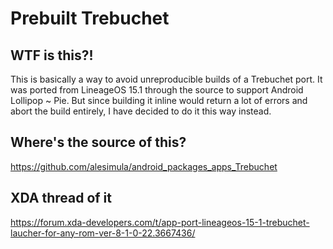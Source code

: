 # Prebuilt Trebuchet

## WTF is this?!

This is basically a way to avoid unreproducible builds of a
Trebuchet port. It was ported from LineageOS 15.1 through the source
to support Android Lollipop ~ Pie. But since building it inline would
return a lot of errors and abort the build entirely, I have decided
to do it this way instead.

## Where's the source of this?

https://github.com/alesimula/android_packages_apps_Trebuchet

## XDA thread of it

https://forum.xda-developers.com/t/app-port-lineageos-15-1-trebuchet-laucher-for-any-rom-ver-8-1-0-22.3667436/
